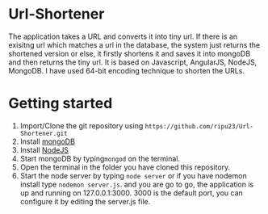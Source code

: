 # Url-Shortener
The application takes a URL and converts it into tiny url. If there is an exisitng url which matches a url in the database, the system
just returns the shortened version or else, it firstly shortens it and saves it into mongoDB and then returns the tiny url. It is based on Javascript, AngularJS, NodeJS, MongoDB.
I have used 64-bit encoding technique to shorten the URLs. 

# Getting started

1. Import/Clone the git repository using  `https://github.com/ripu23/Url-Shortener.git`
2. Install [mongoDB](https://www.mongodb.com/download-center)
3. Install [NodeJS](https://nodejs.org/en/download/)
4. Start mongoDB by typing`mongod` on the terminal.
5. Open the terminal in the folder you have cloned this repository.
6. Start the node server by typing `node server` or if you have nodemon install type `nodemon server.js`.
and you are go to go, the application is up and running on 127.0.0.1:3000. 3000 is the default port, you can configure it by editing the server.js file.
